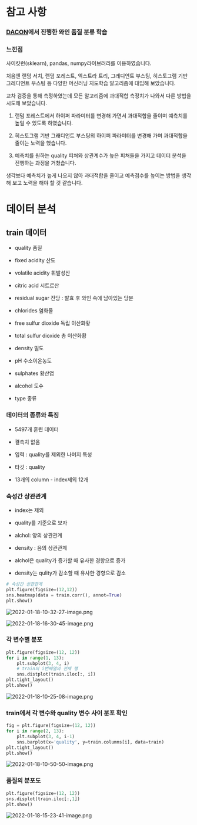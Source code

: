 # 참고 사항

### [DACON](https://dacon.io/competitions/open/235610/overview/description)에서 진행한 와인 품질 분류 학습

### 느낀점

사이킷런(sklearn), pandas, numpy라이브러리를 이용하였습니다.

처음엔 랜덤 서치, 랜덤 포레스트, 엑스트라 트리, 그레디언트 부스팅, 히스토그램 기반 그레디언트 부스팅 등 다양한 머신러닝 지도학습 알고리즘에 대입해 보았습니다.

교차 검증을 통해 측정하였는데 모든 알고리즘에 과대적합 측정치가 나와서 다른 방법을 시도해 보았습니다.

1. 랜덤 포레스트에서 하이퍼 파라미터를 변경해 가면서 과대적합을 줄이며 예측치를 높일 수 있도록 하였습니다.

2. 히스토그램 기반 그래디언트 부스팅의 하이퍼 파라미터를 변경해 가며 과대적합을 줄이는 노력을 했습니다.

3. 예측치를 원하는 quality 피쳐와 상관계수가 높은 피쳐들을 가지고 데이터 분석을 진행하는 과정을 거쳤습니다.

생각보다 예측치가 높게 나오지 않아 과대적합을 줄이고 예측점수를 높이는 방법을 생각해 보고 노력을 해야 할 것 같습니다.



# 데이터 분석

## train 데이터

- quality 품질

- fixed acidity 산도

- volatile acidity 휘발성산

- citric acid 시트르산

- residual sugar 잔당 : 발효 후 와인 속에 남아있는 당분

- chlorides 염화물

- free sulfur dioxide 독립 이산화황

- total sulfur dioxide 총 이산화황

- density 밀도

- pH 수소이온농도

- sulphates 황산염

- alcohol 도수

- type 종류

### 데이터의 종류와 특징

- 5497개 훈련 데이터

- 결측치 없음

- 입력 : quality를 제외한 나머지 특성

- 타깃 : quality

- 13개의 column - index제외 12개

### 속성간 상관관계

- index는 제외

- quality를 기준으로 보자

- alchol: 양의 상관관계

- density : 음의 상관관계

- alchol은 quality가 증가할 때 유사한 경향으로 증가

- density는 qulity가 감소할 때 유사한 경향으로 감소

```python
# 속성간 상관관계
plt.figure(figsize=(12,12))
sns.heatmap(data = train.corr(), annot=True)
plt.show()
```

![2022-01-18-10-32-27-image.png](C:\Users\admin\Desktop\study\머신러닝\DACON\와인품질분류\assets\2022-01-18-10-32-27-image.png)

![2022-01-18-16-30-45-image.png](C:\Users\admin\Desktop\study\머신러닝\DACON\와인품질분류\assets\2022-01-18-16-30-45-image.png)

### 각 변수별 분포

```python
plt.figure(figsize=(12, 12))
for i in range(1, 13):
    plt.subplot(3, 4, i)
    # train의 i번째열의 전체 행
    sns.distplot(train.iloc[:, i])
plt.tight_layout()
plt.show()
```

![2022-01-18-10-25-08-image.png](C:\Users\admin\Desktop\study\머신러닝\DACON\와인품질분류\assets\2022-01-18-10-25-08-image.png)

### train에서 각 변수와 quality 변수 사이 분포 확인

```python
fig = plt.figure(figsize=(12, 12))
for i in range(2, 13):
    plt.subplot(3, 4, i-1)
    sns.barplot(x='quality', y=train.columns[i], data=train)
plt.tight_layout()
plt.show()
```

![2022-01-18-10-50-50-image.png](C:\Users\admin\Desktop\study\머신러닝\DACON\와인품질분류\assets\2022-01-18-10-50-50-image.png)

### 품질의 분포도

```python
plt.figure(figsize=(12, 12))
sns.displot(train.iloc[:,1])
plt.show()
```

![2022-01-18-15-23-41-image.png](C:\Users\admin\Desktop\study\머신러닝\DACON\와인품질분류\assets\2022-01-18-15-23-41-image.png)
